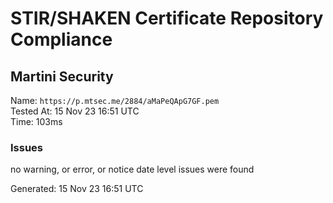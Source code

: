 # STIR/SHAKEN Certificate Repository Compliance

## Martini Security

Name: `https://p.mtsec.me/2884/aMaPeQApG7GF.pem`\
Tested At: 15 Nov 23 16:51 UTC\
Time: 103ms

### Issues

no warning, or error, or notice date level issues were found

Generated: 15 Nov 23 16:51 UTC